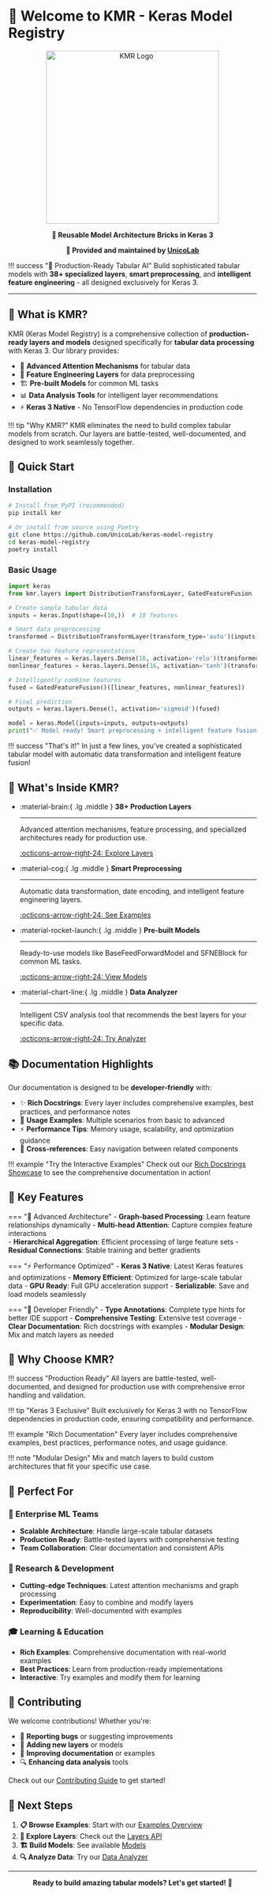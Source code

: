 # 🚀 Welcome to KMR - Keras Model Registry

<div align="center">
  <img src="kmr_logo.png" width="350" alt="KMR Logo"/>
  
  <p><strong>🧩 Reusable Model Architecture Bricks in Keras 3</strong></p>
  
  <p><strong>🏢 Provided and maintained by <a href="https://unicolab.ai" target="_blank">UnicoLab</a></strong></p>
</div>

!!! success "🎯 Production-Ready Tabular AI"
    Build sophisticated tabular models with **38+ specialized layers**, **smart preprocessing**, and **intelligent feature engineering** - all designed exclusively for Keras 3.

---

## 🎯 What is KMR?

KMR (Keras Model Registry) is a comprehensive collection of **production-ready layers and models** designed specifically for **tabular data processing** with Keras 3. Our library provides:

- 🧠 **Advanced Attention Mechanisms** for tabular data
- 🔧 **Feature Engineering Layers** for data preprocessing  
- 🏗️ **Pre-built Models** for common ML tasks
- 📊 **Data Analysis Tools** for intelligent layer recommendations
- ⚡ **Keras 3 Native** - No TensorFlow dependencies in production code

!!! tip "Why KMR?"
    KMR eliminates the need to build complex tabular models from scratch. Our layers are battle-tested, well-documented, and designed to work seamlessly together.

## 🚀 Quick Start

### Installation

```bash
# Install from PyPI (recommended)
pip install kmr

# Or install from source using Poetry
git clone https://github.com/UnicoLab/keras-model-registry
cd keras-model-registry
poetry install
```

### Basic Usage

```python
import keras
from kmr.layers import DistributionTransformLayer, GatedFeatureFusion

# Create sample tabular data
inputs = keras.Input(shape=(10,))  # 10 features

# Smart data preprocessing
transformed = DistributionTransformLayer(transform_type='auto')(inputs)

# Create two feature representations
linear_features = keras.layers.Dense(16, activation='relu')(transformed)
nonlinear_features = keras.layers.Dense(16, activation='tanh')(transformed)

# Intelligently combine features
fused = GatedFeatureFusion()([linear_features, nonlinear_features])

# Final prediction
outputs = keras.layers.Dense(1, activation='sigmoid')(fused)

model = keras.Model(inputs=inputs, outputs=outputs)
print("✅ Model ready! Smart preprocessing + intelligent feature fusion.")
```

!!! success "That's it!"
    In just a few lines, you've created a sophisticated tabular model with automatic data transformation and intelligent feature fusion!

## 🧩 What's Inside KMR?

<div class="grid cards" markdown>

-   :material-brain:{ .lg .middle } **38+ Production Layers**

    ---

    Advanced attention mechanisms, feature processing, and specialized architectures ready for production use.

    [:octicons-arrow-right-24: Explore Layers](api/layers.md)

-   :material-cog:{ .lg .middle } **Smart Preprocessing**

    ---

    Automatic data transformation, date encoding, and intelligent feature engineering layers.

    [:octicons-arrow-right-24: See Examples](examples/README.md)

-   :material-rocket-launch:{ .lg .middle } **Pre-built Models**

    ---

    Ready-to-use models like BaseFeedForwardModel and SFNEBlock for common ML tasks.

    [:octicons-arrow-right-24: View Models](api/models.md)

-   :material-chart-line:{ .lg .middle } **Data Analyzer**

    ---

    Intelligent CSV analysis tool that recommends the best layers for your specific data.

    [:octicons-arrow-right-24: Try Analyzer](data_analyzer.md)

</div>

## 📚 Documentation Highlights

Our documentation is designed to be **developer-friendly** with:

- ✨ **Rich Docstrings**: Every layer includes comprehensive examples, best practices, and performance notes
- 🎯 **Usage Examples**: Multiple scenarios from basic to advanced
- ⚡ **Performance Tips**: Memory usage, scalability, and optimization guidance
- 🔗 **Cross-references**: Easy navigation between related components

!!! example "Try the Interactive Examples"
    Check out our [Rich Docstrings Showcase](examples/rich_docstrings_showcase.md) to see the comprehensive documentation in action!

## 🎨 Key Features

=== "🧠 Advanced Architecture"
    - **Graph-based Processing**: Learn feature relationships dynamically
    - **Multi-head Attention**: Capture complex feature interactions  
    - **Hierarchical Aggregation**: Efficient processing of large feature sets
    - **Residual Connections**: Stable training and better gradients

=== "⚡ Performance Optimized"
    - **Keras 3 Native**: Latest Keras features and optimizations
    - **Memory Efficient**: Optimized for large-scale tabular data
    - **GPU Ready**: Full GPU acceleration support
    - **Serializable**: Save and load models seamlessly

=== "🔧 Developer Friendly"
    - **Type Annotations**: Complete type hints for better IDE support
    - **Comprehensive Testing**: Extensive test coverage
    - **Clear Documentation**: Rich docstrings with examples
    - **Modular Design**: Mix and match layers as needed

## 🚀 Why Choose KMR?

!!! success "Production Ready"
    All layers are battle-tested, well-documented, and designed for production use with comprehensive error handling and validation.

!!! tip "Keras 3 Exclusive"
    Built exclusively for Keras 3 with no TensorFlow dependencies in production code, ensuring compatibility and performance.

!!! example "Rich Documentation"
    Every layer includes comprehensive examples, best practices, performance notes, and usage guidance.

!!! note "Modular Design"
    Mix and match layers to build custom architectures that fit your specific use case.

## 🎯 Perfect For

<div class="feature-grid">

<div class="feature-card">

### 🏢 Enterprise ML Teams
- **Scalable Architecture**: Handle large-scale tabular datasets
- **Production Ready**: Battle-tested layers with comprehensive testing
- **Team Collaboration**: Clear documentation and consistent APIs

</div>

<div class="feature-card">

### 🔬 Research & Development
- **Cutting-edge Techniques**: Latest attention mechanisms and graph processing
- **Experimentation**: Easy to combine and modify layers
- **Reproducibility**: Well-documented with examples

</div>

<div class="feature-card">

### 🎓 Learning & Education
- **Rich Examples**: Comprehensive documentation with real-world examples
- **Best Practices**: Learn from production-ready implementations
- **Interactive**: Try examples and modify them for learning

</div>

</div>

## 🤝 Contributing

We welcome contributions! Whether you're:

- 🐛 **Reporting bugs** or suggesting improvements
- 🧩 **Adding new layers** or models
- 📝 **Improving documentation** or examples
- 🔍 **Enhancing data analysis** tools

Check out our [Contributing Guide](contributing.md) to get started!

## 📖 Next Steps

1. **📋 Browse Examples**: Start with our [Examples Overview](examples/README.md)
2. **🧩 Explore Layers**: Check out the [Layers API](api/layers.md)
3. **🏗️ Build Models**: See available [Models](api/models.md)
4. **🔍 Analyze Data**: Try our [Data Analyzer](data_analyzer.md)

---

<p align="center">
  <strong>Ready to build amazing tabular models? Let's get started! 🚀</strong>
</p>
